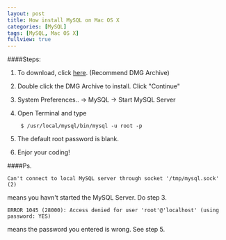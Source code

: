 ```yaml
---
layout: post
title: How install MySQL on Mac OS X
categories: [MySQL]
tags: [MySQL, Mac OS X]
fullview: true
---
```


####Steps:

1. To download, click [here](http://dev.mysql.com/downloads/mysql/). (Recommend DMG Archive)
2. Double click the DMG Archive to install. Click "Continue"
3. System Preferences.. -> MySQL -> Start MySQL Server
4. Open Terminal and type 	

		$ /usr/local/mysql/bin/mysql -u root -p		

5. The default root password is blank.
6. Enjor your coding!



####Ps.

	Can't connect to local MySQL server through socket '/tmp/mysql.sock' (2)
	
means you havn't started the MySQL Server. Do step 3.


	ERROR 1045 (28000): Access denied for user 'root'@'localhost' (using password: YES)

means the password you entered is wrong. See step 5.